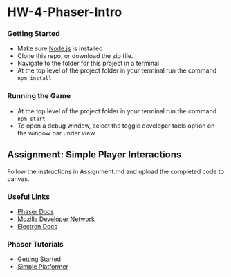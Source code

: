 # HW-4-Phaser-Intro

### Getting Started
- Make sure [Node.js](https://nodejs.org/en/) is installed
- Clone this repo, or download the zip file.
- Navigate to the folder for this project in a terminal.
- At the top level of the project folder in your terminal run the command `npm install`

### Running the Game
- At the top level of the project folder in your terminal run the command `npm start`
- To open a debug window, select the toggle developer tools option on the window bar under view.

## Assignment: Simple Player Interactions
Follow the instructions in Assignment.md and upload the completed code to canvas.

### Useful Links
- [Phaser Docs](https://photonstorm.github.io/phaser3-docs/)
- [Mozilla Developer Network](https://developer.mozilla.org/en-US/)
- [Electron Docs](https://electronjs.org/docs)

### Phaser Tutorials
- [Getting Started](http://phaser.io/tutorials/getting-started-phaser3)
- [Simple Platformer](http://phaser.io/tutorials/making-your-first-phaser-3-game)
